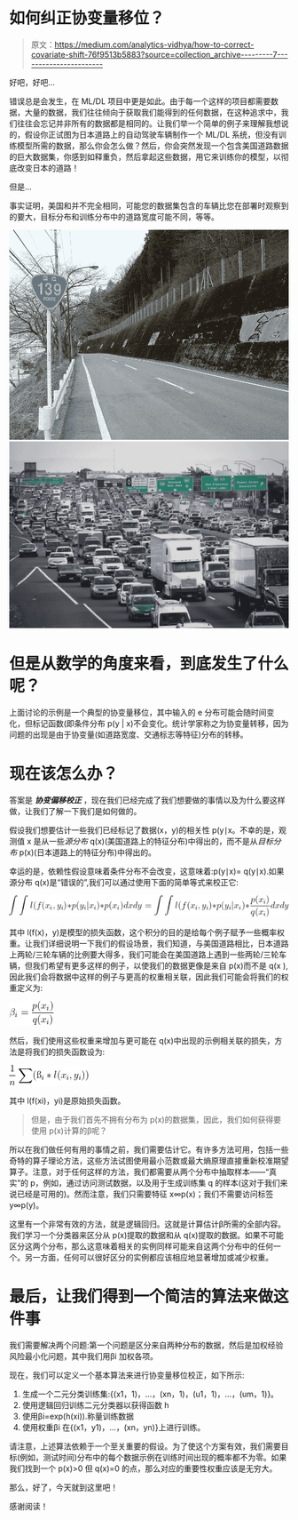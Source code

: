 # 如何纠正协变量移位？

> 原文：<https://medium.com/analytics-vidhya/how-to-correct-covariate-shift-76f9513b5883?source=collection_archive---------7----------------------->

好吧，好吧…

错误总是会发生，在 ML/DL 项目中更是如此。由于每一个这样的项目都需要数据，大量的数据，我们往往倾向于获取我们能得到的任何数据，在这种追求中，我们往往会忘记并非所有的数据都是相同的。让我们举一个简单的例子来理解我想说的，假设你正试图为日本道路上的自动驾驶车辆制作一个 ML/DL 系统，但没有训练模型所需的数据，那么你会怎么做？然后，你会突然发现一个包含美国道路数据的巨大数据集，你感到如释重负，然后拿起这些数据，用它来训练你的模型，以彻底改变日本的道路！

但是…

事实证明，美国和并不完全相同，可能您的数据集包含的车辆比您在部署时观察到的要大，目标分布和训练分布中的道路宽度可能不同，等等。

![](img/be3dcd5d44acd1f5f8d4d514cb3f26b6.png)![](img/3fe6f5ad2bf79175f21684fe19de9029.png)

# 但是从数学的角度来看，到底发生了什么呢？

上面讨论的示例是一个典型的协变量移位，其中输入的 e 分布可能会随时间变化，但标记函数(即条件分布 p(y | x)不会变化。统计学家称之为协变量转移，因为问题的出现是由于协变量(如道路宽度、交通标志等特征)分布的转移。

# 现在该怎么办？

答案是 ***协变偏移校正*** ，现在我们已经完成了我们想要做的事情以及为什么要这样做，让我们了解一下我们是如何做的。

假设我们想要估计一些我们已经标记了数据(x，y)的相关性 p(y∣x。不幸的是，观测值 x 是从一些*源分布* q(x)(美国道路上的特征分布)中得出的，而不是从*目标分布* p(x)(日本道路上的特征分布)中得出的。

幸运的是，依赖性假设意味着条件分布不会改变，这意味着:p(y∣x)= q(y∣x).如果源分布 q(x)是“错误的”,我们可以通过使用下面的简单等式来校正它:

![](img/cef291d2929da4fa3cb93fe68ff50367.png)

其中 l(f(x)，y)是模型的损失函数，这个积分的目的是给每个例子赋予一些概率权重。让我们详细说明一下我们的假设场景，我们知道，与美国道路相比，日本道路上两轮/三轮车辆的比例要大得多，我们可能会在美国道路上遇到一些两轮/三轮车辆，但我们希望有更多这样的例子，以使我们的数据更像是来自 p(x)而不是 q(x ),因此我们会将数据中这样的例子与更高的权重相关联，因此我们可能会将我们的权重定义为:

![](img/f14bf88d17a33e9f32217bc73b3adc69.png)

然后，我们使用这些权重来增加与更可能在 q(x)中出现的示例相关联的损失，方法是将我们的损失函数设为:

![](img/ca7eb3e0d27d18257e2f34386338a562.png)

其中 l(f(xi)，yi)是原始损失函数。

> 但是，由于我们首先不拥有分布为 p(x)的数据集，因此，我们如何获得要使用 p(x)计算的β呢？

所以在我们做任何有用的事情之前，我们需要估计它。有许多方法可用，包括一些奇特的算子理论方法，这些方法试图使用最小范数或最大熵原理直接重新校准期望算子。注意，对于任何这样的方法，我们都需要从两个分布中抽取样本——“真实”的 p，例如，通过访问测试数据，以及用于生成训练集 q 的样本(这对于我们来说已经是可用的)。然而注意，我们只需要特征 x∞p(x)；我们不需要访问标签 y∞p(y)。

这里有一个非常有效的方法，就是逻辑回归。这就是计算估计β所需的全部内容。我们学习一个分类器来区分从 p(x)提取的数据和从 q(x)提取的数据。如果不可能区分这两个分布，那么这意味着相关的实例同样可能来自这两个分布中的任何一个。另一方面，任何可以很好区分的实例都应该相应地显著增加或减少权重。

# 最后，让我们得到一个简洁的算法来做这件事

我们需要解决两个问题:第一个问题是区分来自两种分布的数据，然后是加权经验风险最小化问题，其中我们用βi 加权各项。

现在，我们可以定义一个基本算法来进行协变量移位校正，如下所示:

1.  生成一个二元分类训练集:{(x1，1)，…，(xn，1)，(u1，1)，…，(um，1)}。
2.  使用逻辑回归训练二元分类器以获得函数 h
3.  使用βi=exp⁡(h(xi)).称量训练数据
4.  使用权重βi 在{(x1，y1)，…，(xn，yn)}上进行训练。

请注意，上述算法依赖于一个至关重要的假设。为了使这个方案有效，我们需要目标(例如，测试时间)分布中的每个数据示例在训练时间出现的概率都不为零。如果我们找到一个 p(x)>0 但 q(x)=0 的点，那么对应的重要性权重应该是无穷大。

那么，好了，今天就到这里吧！

感谢阅读！